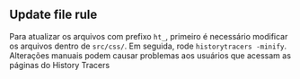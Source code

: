 ## Update file rule

Para atualizar os arquivos com prefixo `ht_`, primeiro é necessário modificar os arquivos dentro de `src/css/`. Em seguida, rode `historytracers -minify`. Alterações manuais podem causar problemas aos usuários que acessam as páginas do History Tracers

